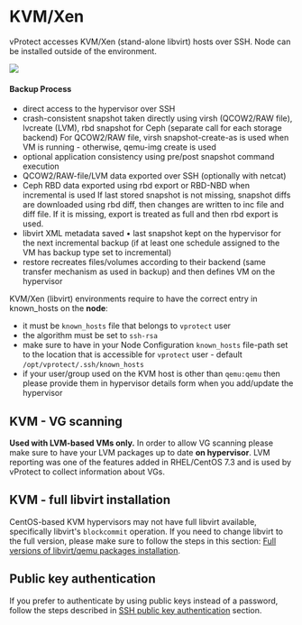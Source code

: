 # KVM/Xen

vProtect accesses KVM/Xen \(stand-alone libvirt\) hosts over SSH. Node can be installed outside of the environment.

![](../../../.gitbook/assets/deployment-vprotect-kvm-ssh-transfer.png)

#### Backup Process

* direct access to the hypervisor over SSH
* crash-consistent snapshot taken directly using virsh \(QCOW2/RAW file\), lvcreate \(LVM\), rbd snapshot for Ceph \(separate call for each storage backend\) For QCOW2/RAW file, virsh snapshot-create-as is used when VM is running - otherwise, qemu-img create is used
* optional application consistency using pre/post snapshot command execution
* QCOW2/RAW-file/LVM data exported over SSH \(optionally with netcat\)
* Ceph RBD data exported using rbd export or RBD-NBD when incremental is used If last stored snapshot is not missing, snapshot diffs are downloaded using rbd diff, then changes are written to inc file and diff file. If it is missing, export is treated as full and then rbd export is used.
* libvirt XML metadata saved • last snapshot kept on the hypervisor for the next incremental backup \(if at least one schedule assigned to the VM has backup type set to incremental\)
* restore recreates files/volumes according to their backend \(same transfer mechanism as used in backup\) and then defines VM on the hypervisor

KVM/Xen \(libvirt\) environments require to have the correct entry in known\_hosts on the **node**:

* it must be `known_hosts` file that belongs to `vprotect` user
* the algorithm must be set to `ssh-rsa`
* make sure to have in your Node Configuration `known_hosts` file-path set to the location that is accessible for `vprotect` user - default `/opt/vprotect/.ssh/known_hosts`
* if your user/group used on the KVM host is other than `qemu:qemu` then please provide them in hypervisor details form when you add/update the hypervisor

## KVM - VG scanning

**Used with LVM-based VMs only.** In order to allow VG scanning please make sure to have your LVM packages up to date **on hypervisor**. LVM reporting was one of the features added in RHEL/CentOS 7.3 and is used by vProtect to collect information about VGs.

## KVM - full libvirt installation

CentOS-based KVM hypervisors may not have full libvirt available, specifically libvirt's `blockcommit` operation. If you need to change libvirt to the full version, please make sure to follow the steps in this section: [Full versions of libvirt/qemu packages installation](../../common-tasks/full-versions-of-libvirt-qemu-packages-installation.md).

## Public key authentication

If you prefer to authenticate by using public keys instead of a password, follow the steps described in [SSH public key authentication](../../common-tasks/ssh-public-key-authentication.md) section.

